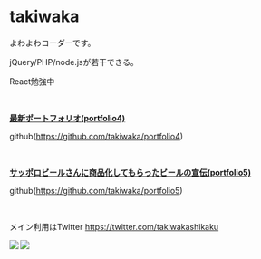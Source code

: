 <h1>takiwaka</h1>

よわよわコーダーです。

jQuery/PHP/node.jsが若干できる。

React勉強中

</br>

**[最新ポートフォリオ(portfolio4)](https://takiwaka.sakura.ne.jp/)**

github(https://github.com/takiwaka/portfolio4)

</br>

**[サッポロビールさんに商品化してもらったビールの宣伝(portfolio5)](https://takiwaka.com)**

github(https://github.com/takiwaka/portfolio5)

</br>

メイン利用はTwitter
https://twitter.com/takiwakashikaku


<a href="https://github.com/anuraghazra/github-readme-stats">
  <img align="left" src="https://github-readme-stats.vercel.app/api?username=takiwaka&count_private=true&show_icons=true" />
</a>


<a href="https://github.com/anuraghazra/github-readme-stats">
  <img align="left" src="https://github-readme-stats.vercel.app/api/top-langs/?username=takiwaka" />
</a>
